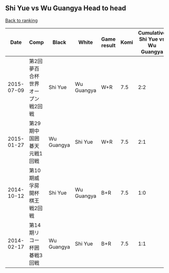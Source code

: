 ## Shi Yue vs Wu Guangya Head to head

[Back to ranking](../../index.md)




| **Date** | **Comp** | **Black** | **White** | **Game result** | **Komi** | **Cumulative Shi Yue vs Wu Guangya** | **Shi Yue streak** | **Wu Guangya streak** | 
| --- | --- | --- | --- | --- | --- | --- | --- | --- |
| 2015-07-09 | 第2回夢百合杯世界オープン戦2回戦 | Shi Yue | Wu Guangya | W+R | 7.5 | 2:2 | 0 | 1 | 
| 2015-01-27 | 第29期中国囲碁天元戦1回戦 | Wu Guangya | Shi Yue | W+R | 7.5 | 2:1 | 1 | 0 | 
| 2014-10-12 | 第10期威孚房開杯棋王戦2回戦 | Shi Yue | Wu Guangya | B+R | 7.5 | 1:0 | 1 | 0 | 
| 2014-02-17 | 第14期リコー杯囲碁戦3回戦 | Wu Guangya | Shi Yue | B+R | 7.5 | 1:1 | 0 | 1 |




